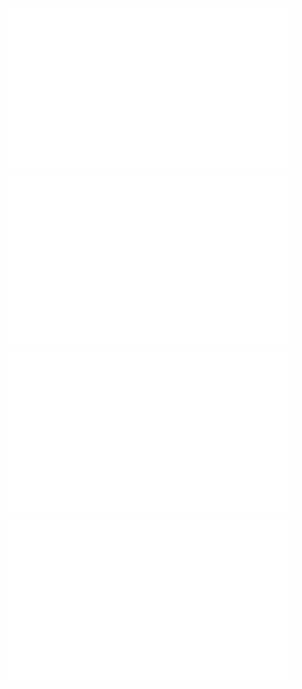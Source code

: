 ![](https://github.com/hwangma27/github-stats-transparent/blob/output/generated/overview.svg#gh-dark-mode-only)
![](https://github.com/hwangma27/github-stats-transparent/blob/output/generated/overview.svg#gh-light-mode-only)
![](https://github.com/hwangma27/github-stats-transparent/blob/output/generated/languages.svg#gh-dark-mode-only)
![](https://github.com/hwangma27/github-stats-transparent/blob/output/generated/languages.svg#gh-light-mode-only)
